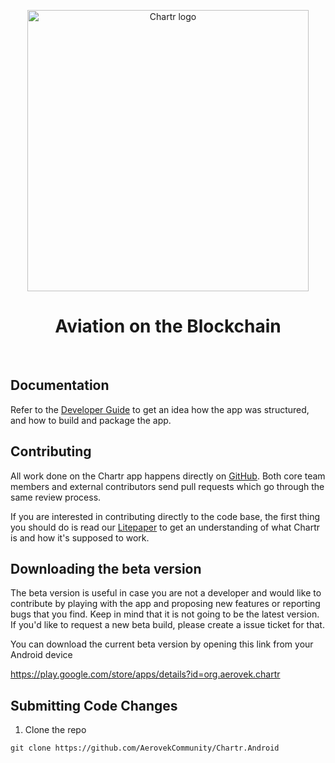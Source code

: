 <p align="center">
<img width="450" src="./docs/images/chartr_logo.png?raw=true" alt="Chartr logo">
</p>

<h1 align="center">
Aviation on the Blockchain
</h1>
<br />

## Documentation

Refer to the [Developer Guide](./docs/DEVELOPER_GUIDE.md) to get an idea how the app was structured, and how to build and package the app.

## Contributing

All work done on the Chartr app happens directly on [GitHub](https://github.com/AerovekCommunity/Chartr.Android). Both core team members and external contributors send pull requests which go through the same review process.

If you are interested in contributing directly to the code base, the first thing you should do is read our [Litepaper](https://github.com/AerovekCommunity/litepaper) to get an understanding of what Chartr is and how it's supposed to work. 

## Downloading the beta version
The beta version is useful in case you are not a developer and would like to contribute by playing with the app and proposing new features or reporting bugs that you find. 
Keep in mind that it is not going to be the latest version. If you'd like to request a new beta build, please create a issue ticket for that.

You can download the current beta version by opening this link from your Android device

https://play.google.com/store/apps/details?id=org.aerovek.chartr


## **Submitting Code Changes**
1. Clone the repo
```
git clone https://github.com/AerovekCommunity/Chartr.Android